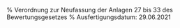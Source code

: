 % Verordnung zur Neufassung der Anlagen 27 bis 33 des Bewertungsgesetzes
% Ausfertigungsdatum: 29.06.2021
 